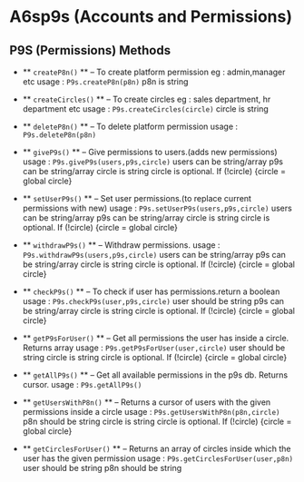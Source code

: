A6sp9s (**A**ccount**s** and **P**ermission**s**)
===================

P9S (**P**ermission**s**) Methods
-------------------------

*   ** ``` createP8n() ``` ** – To create platform permission
eg : admin,manager etc
usage : ``` P9s.createP8n(p8n) ```
p8n is string


*   ** ``` createCircles() ``` ** – To create circles
eg : sales department, hr department etc
usage : ``` P9s.createCircles(circle) ```
circle is string


*   ** ``` deleteP8n() ``` ** – To delete platform permission
usage : ``` P9s.deleteP8n(p8n) ```


*   ** ``` giveP9s() ``` ** – Give permissions to users.(adds new permissions)
usage : ``` P9s.giveP9s(users,p9s,circle) ```
users can be string/array
p9s can be string/array
circle is string
circle is optional. If (!circle) {circle = global circle}


*   ** ``` setUserP9s() ``` ** – Set user permissions.(to replace current permissions with new)
usage : ``` P9s.setUserP9s(users,p9s,circle) ```
users can be string/array
p9s can be string/array
circle is string
circle is optional. If (!circle) {circle = global circle}


*   ** ``` withdrawP9s() ``` ** – Withdraw permissions.
usage : ``` P9s.withdrawP9s(users,p9s,circle) ```
users can be string/array
p9s can be string/array
circle is string
circle is optional. If (!circle) {circle = global circle}


*   ** ``` checkP9s() ``` ** – To check if user has permissions.return a boolean
usage : ``` P9s.checkP9s(user,p9s,circle) ```
user should be string
p9s can be string/array
circle is string
circle is optional. If (!circle) {circle = global circle}

*   ** ``` getP9sForUser() ``` ** – Get all permissions the user has inside  a circle. Returns array
usage : ``` P9s.getP9sForUser(user,circle) ```
user should be string
circle is string
circle is optional. If (!circle) {circle = global circle}


*   ** ``` getAllP9s() ``` ** – Get all available permissions in the p9s db. Returns cursor.
usage : ``` P9s.getAllP9s() ```


*   ** ``` getUsersWithP8n() ``` ** – Returns a cursor of users with the given permissions inside a circle
usage : ``` P9s.getUsersWithP8n(p8n,circle) ```
p8n should be string
circle is string
circle is optional. If (!circle) {circle = global circle}


*   ** ``` getCirclesForUser() ``` ** – Returns an array of circles inside which the user has the given permission
usage : ``` P9s.getCirclesForUser(user,p8n) ```
user should be string
p8n should be string